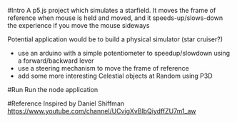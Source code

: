 #Intro
A p5.js project which simulates a starfield. It moves the frame of reference when mouse is held and moved, and it speeds-up/slows-down the experience if you move the mouse sideways

Potential application would be to build a physical simulator (star cruiser?)
  - use an arduino with a simple potentiometer to speedup/slowdown using a forward/backward lever 
  - use a steering mechanism to move the frame of reference
  - add some more interesting Celestial objects at Random using P3D

#Run
Run the node application 

#Reference
Inspired by Daniel Shiffman https://www.youtube.com/channel/UCvjgXvBlbQiydffZU7m1_aw